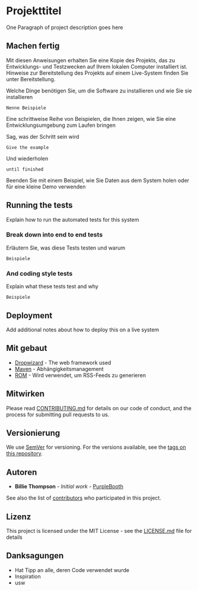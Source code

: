 # Projekttitel

One Paragraph of project description goes here

## Machen fertig

Mit diesen Anweisungen erhalten Sie eine Kopie des Projekts, das zu Entwicklungs- und Testzwecken auf Ihrem lokalen Computer installiert ist. Hinweise zur Bereitstellung des Projekts auf einem Live-System finden Sie unter Bereitstellung.

Welche Dinge benötigen Sie, um die Software zu installieren und wie Sie sie installieren

```
Nenne Beispiele
```

Eine schrittweise Reihe von Beispielen, die Ihnen zeigen, wie Sie eine Entwicklungsumgebung zum Laufen bringen

Sag, was der Schritt sein wird

```
Give the example
```

Und wiederholen

```
until finished
```

Beenden Sie mit einem Beispiel, wie Sie Daten aus dem System holen oder für eine kleine Demo verwenden

## Running the tests

Explain how to run the automated tests for this system

### Break down into end to end tests

Erläutern Sie, was diese Tests testen und warum

```
Beispiele
```

### And coding style tests

Explain what these tests test and why

```
Beispiele
```

## Deployment

Add additional notes about how to deploy this on a live system

## Mit gebaut

- [Dropwizard](http://www.dropwizard.io/1.0.2/docs/) - The web framework used
- [Maven](https://maven.apache.org/) - Abhängigkeitsmanagement
- [ROM](https://rometools.github.io/rome/) - Wird verwendet, um RSS-Feeds zu generieren

## Mitwirken

Please read [CONTRIBUTING.md](https://gist.github.com/PurpleBooth/b24679402957c63ec426) for details on our code of conduct, and the process for submitting pull requests to us.

## Versionierung

We use [SemVer](http://semver.org/) for versioning. For the versions available, see the [tags on this repository](https://github.com/your/project/tags).

## Autoren

- **Billie Thompson** - *Initial work* - [PurpleBooth](https://github.com/PurpleBooth)

See also the list of [contributors](https://github.com/your/project/contributors) who participated in this project.

## Lizenz

This project is licensed under the MIT License - see the [LICENSE.md](LICENSE.md) file for details

## Danksagungen

- Hat Tipp an alle, deren Code verwendet wurde
- Inspiration
- usw

